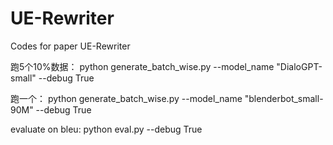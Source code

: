 # UE-Rewriter
Codes for paper UE-Rewriter

跑5个10%数据：
python generate_batch_wise.py --model_name "DialoGPT-small" --debug True

跑一个：
python generate_batch_wise.py --model_name "blenderbot_small-90M" --debug True


evaluate on bleu:
python eval.py --debug True

